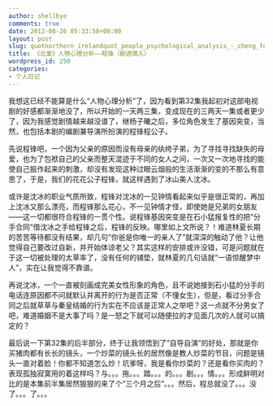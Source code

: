 ```yaml
---
author: shellbye
comments: true
date: 2012-08-26 05:33:58+00:00
layout: post
slug: quotnorthern_irelandquot_people_psychological_analysis_-_cheng_feng_spoilers_shenru
title: 《北爱》人物心理分析——程锋（剧透慎入）
wordpress_id: 250
categories:
- 个人日记
---
```


我想这已经不能算是什么“人物心理分析”了，因为看到第32集我起初对这部电视剧的好感都渐渐地没了，所以开始的一天两三集，变成现在的三两天一集或者更少了，因为我感觉剧情越来越没谱了，继杨子曦之后，多位角色发生了基因突变，当然，也包括本剧的编剧兼导演所扮演的程锋程公子。

先说程锋吧，一个因为父亲的原因而没有母亲的纨绔子弟，为了寻找寻找缺失的母爱，也为了包袱自己的父亲而整天混迹于不同的女人之间，一次又一次地寻找的能使自己振作起来的刺激，却没有发现这种过眼云烟般的生活渐渐的变的不那么有意思了，于是，我们的花花公子程锋，就这样遇到了冰山美人沈冰。

或许是沈冰的职业气质所致，程锋对沈冰的一见钟情看起来似乎是很正常的，再加上沈冰又那么漂亮，而程锋那么花心，不一见钟情才怪，即使她是兄弟的女朋友——这一切都很符合程锋的一贯个性。说程锋基因突变是在石小猛报复性的把“分手合同”借沈冰之手给程锋之后，程锋的反映。哪里如上文所说？！难道林夏长期的苦苦等待都没有结果，却几句“你爸是你唯一的亲人了”就深深的触动了他？让他觉得自己要改过自新，并开始体谅老父？其实这样的安排或许没错，可是问题就在于这一切被处理的太草率了，没有任何的铺垫，就林夏的几句话就“一语惊醒梦中人”，实在让我觉得不靠谱。

再说沈冰，一个一直被刻画成完美女性形象的角色，且不说她接到石小猛的分手的电话连原因都不问就默认并离开的行为是否正常（不懂女生），但是，看过分手合同之后就草草与秦皇结婚的行为实在不应该是正常人之举吧？这一点就不分男女了吧，难道婚姻不是大事了吗？是一怒之下就可以随便拉的才见面几次的人就可以搞定的？

最后说一下第32集的后半部分，终于让我领悟到了“自导自演”的好处，那就是你买猪肉都有长长的镜头，一个炒菜的镜头长的居然像是教人炒菜的节目，问题是镜头一直对着脸！你都不知道怎么炒！坑爹呀，我是看你炒菜的？还是看你买肉的？表现孤独寂寞用的着这样吗？与。。。拖。。。踏。。。的。。。剧。。。情。。。形成鲜明对比的是本集前半集居然狠狠的来了个“三个月之后”。。。然后，程总就没了。。。没了。。。了。。。

  


